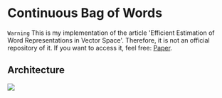 # Continuous Bag of Words

`Warning` This is my implementation of the article 'Efficient Estimation of Word Representations in Vector Space'. Therefore, it is not an official repository of it. If you want to access it, feel free: [Paper](https://arxiv.org/pdf/1301.3781.pdf).


## Architecture

![](https://github.com/paulosantosneto/NLP/blob/main/architecture.jpg)

